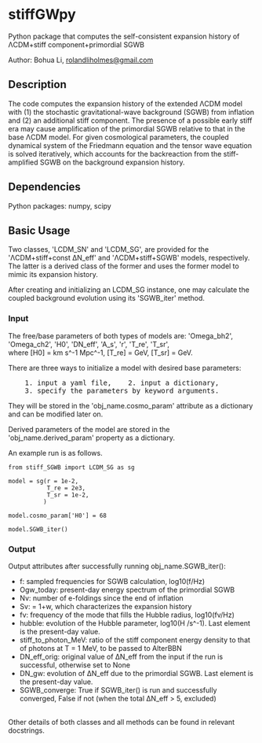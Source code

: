 # stiffGWpy
Python package that computes the self-consistent expansion history of &Lambda;CDM+stiff component+primordial SGWB

Author: Bohua Li, rolandliholmes@gmail.com

Description
-------------
The code computes the expansion history of the extended &Lambda;CDM model 
with (1) the stochastic gravitational-wave background (SGWB) from inflation 
and (2) an additional stiff component. The presence of a possible early stiff era
may cause amplification of the primordial SGWB relative to that in the base &Lambda;CDM model.
For given cosmological parameters, the coupled dynamical system of the Friedmann equation 
and the tensor wave equation is solved iteratively, which accounts for the backreaction 
from the stiff-amplified SGWB on the background expansion history.


Dependencies
--------------------
Python packages: numpy, scipy


Basic Usage
-----------------------------------
Two classes, 'LCDM_SN' and 'LCDM_SG', are provided for the '&Lambda;CDM+stiff+const &Delta;N_eff' 
and '&Lambda;CDM+stiff+SGWB' models, respectively. The latter is a derived class of the former 
and uses the former model to mimic its expansion history.

After creating and initializing an LCDM_SG instance, one may calculate the coupled background evolution 
using its 'SGWB_iter' method. 


### Input ###

The free/base parameters of both types of models are: 'Omega_bh2', 'Omega_ch2', 'H0', 'DN_eff', 'A_s', 'r', 'T_re', 'T_sr',  
where [H0] = km s^-1 Mpc^-1, [T_re] = GeV, [T_sr] = GeV.

There are three ways to initialize a model with desired base parameters:  
<pre>
    1. input a yaml file,    2. input a dictionary,  
    3. specify the parameters by keyword arguments.  
</pre>
They will be stored in the 'obj_name.cosmo_param' attribute as a dictionary and can be modified later on.  

Derived parameters of the model are stored in the 'obj_name.derived_param' property as a dictionary.  

An example run is as follows.

```
from stiff_SGWB import LCDM_SG as sg

model = sg(r = 1e-2,
           T_re = 2e3,
           T_sr = 1e-2,
          )

model.cosmo_param['H0'] = 68

model.SGWB_iter()
```

### Output ###

Output attributes after successfully running obj_name.SGWB_iter():
    
- f:             sampled frequencies for SGWB calculation, log10(f/Hz) 
- Ogw_today:     present-day energy spectrum of the primordial SGWB
- Nv:            number of e-foldings since the end of inflation
- Sv:            = 1+w, which characterizes the expansion history 
- fv:            frequency of the mode that fills the Hubble radius, log10(fv/Hz)
- hubble:        evolution of the Hubble parameter, log10(H /s^-1). Last element is the present-day value.
- stiff_to_photon_MeV: ratio of the stiff component energy density to that of photons at T = 1 MeV, to be passed to AlterBBN
- DN_eff_orig:   original value of &Delta;N_eff from the input if the run is successful, otherwise set to None
- DN_gw:         evolution of &Delta;N_eff due to the primordial SGWB. Last element is the present-day value.
- SGWB_converge: True if SGWB_iter() is run and successfully converged, False if not (when the total &Delta;N_eff > 5, excluded)


\
Other details of both classes and all methods can be found in relevant docstrings. 
